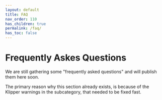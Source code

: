 ```yaml
---
layout: default
title: FAQ
nav_order: 110
has_children: true
permalink: /faq/
has_toc: false
---
```

# Frequently Askes Questions

We are still gathering some "frequently asked questions" and will publish them here soon.

The primary reason why this section already exists, is because of the Klipper warnings in the subcategory, that needed to be fixed fast.
